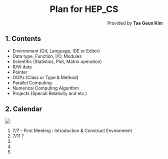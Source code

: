 <h1 style="text-align:center">Plan for HEP_CS</h1>
<p style="text-align:right">Provided by <b>Tae Geun Kim</b></p>

## 1. Contents
* Environment (Git, Language, IDE or Editor)
* Data type, Function, I/O, Modules
* Scientific (Statistics, Plot, Matrix operation)
* R/W data
* Pointer
* OOPs (Class or Type & Method)
* Parallel Computing
* Numerical Computing Algorithm
* Projects (Special Relativity and etc.)

## 2. Calendar

<img src="https://www.dailyprintable.com/wp-content/uploads/2017/05/July-2017-Calendar-Printable.jpg" align="center">

1. 7/7 - First Meeting : Introduction & Construct Environment
2. 7/11 ?
3.
4.
5.